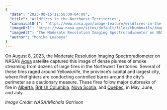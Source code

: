 ```yaml
---
{
  "date": "2023-08-15T11:58:00-04:00",
  "title": "Wildfires in the Northwest Territories",
  "canonicalUrl": "https://www.nasa.gov/image-feature/wildfires-in-the-northwest-territories",
  "imageUrl": "https://www.nasa.gov/sites/default/files/thumbnails/image/yellowknife_fire_amo_2023220_lrg.jpg",
  "imageAlt": "The Moderate Resolution Imaging Spectroradiometer on NASA’s Aqua satellite captured this image of fires in the Northwest Territories on August 8, 2023.",
  "author": "Monika Luabeya"
}
---
```


On August 8, 2023, the [Moderate Resolution Imaging Spectroradiometer](http://modis.gsfc.nasa.gov/about/) on NASA’s [Aqua](http://aqua.nasa.gov/) satellite captured this image of dense plumes of smoke streaming from dozens of large fires in the Northwest Territories. Several of these fires raged around Yellowknife, the province’s capital and largest city, where firefighters are conducting controlled burns around the city’s perimeter as a cautionary measure. These fires follow major outbreaks of fire in [Alberta](https://earthobservatory.nasa.gov/images/151313/fires-scorch-western-canada), [British Columbia](https://earthobservatory.nasa.gov/images/151578/fires-rage-in-british-columbia), [Nova Scotia](https://earthobservatory.nasa.gov/images/151407/raging-fires-in-nova-scotia), and [Quebec](https://earthobservatory.nasa.gov/images/151433/smoke-smothers-the-northeast), in May, June, and July.

_Image Credit: NASA/Michala Garrison_
